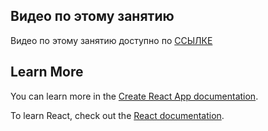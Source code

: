 ## Видео по этому занятию

Видео по этому занятию доступно по [ССЫЛКЕ](https://www.youtube.com/watch?v=ut7SbOKilZE)




## Learn More

You can learn more in the [Create React App documentation](https://facebook.github.io/create-react-app/docs/getting-started).

To learn React, check out the [React documentation](https://reactjs.org/).
